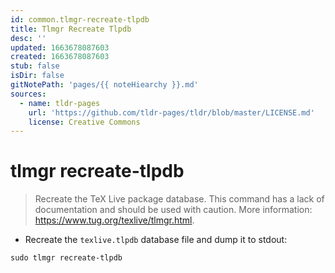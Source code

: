 ```yaml
---
id: common.tlmgr-recreate-tlpdb
title: Tlmgr Recreate Tlpdb
desc: ''
updated: 1663678087603
created: 1663678087603
stub: false
isDir: false
gitNotePath: 'pages/{{ noteHiearchy }}.md'
sources:
  - name: tldr-pages
    url: 'https://github.com/tldr-pages/tldr/blob/master/LICENSE.md'
    license: Creative Commons
---
```

# tlmgr recreate-tlpdb

> Recreate the TeX Live package database.
> This command has a lack of documentation and should be used with caution.
> More information: <https://www.tug.org/texlive/tlmgr.html>.

- Recreate the `texlive.tlpdb` database file and dump it to stdout:

`sudo tlmgr recreate-tlpdb`

